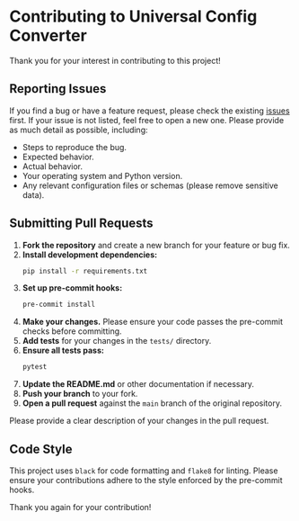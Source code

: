 # Contributing to Universal Config Converter

Thank you for your interest in contributing to this project!

## Reporting Issues

If you find a bug or have a feature request, please check the existing [issues](https://github.com/velibenek/universal-config-converter/issues) first. If your issue is not listed, feel free to open a new one. Please provide as much detail as possible, including:

*   Steps to reproduce the bug.
*   Expected behavior.
*   Actual behavior.
*   Your operating system and Python version.
*   Any relevant configuration files or schemas (please remove sensitive data).

## Submitting Pull Requests

1.  **Fork the repository** and create a new branch for your feature or bug fix.
2.  **Install development dependencies:**
    ```bash
    pip install -r requirements.txt
    ```
3.  **Set up pre-commit hooks:**
    ```bash
    pre-commit install
    ```
4.  **Make your changes.** Please ensure your code passes the pre-commit checks before committing.
5.  **Add tests** for your changes in the `tests/` directory.
6.  **Ensure all tests pass:**
    ```bash
    pytest
    ```
7.  **Update the README.md** or other documentation if necessary.
8.  **Push your branch** to your fork.
9.  **Open a pull request** against the `main` branch of the original repository.

Please provide a clear description of your changes in the pull request.

## Code Style

This project uses `black` for code formatting and `flake8` for linting. Please ensure your contributions adhere to the style enforced by the pre-commit hooks.

Thank you again for your contribution!
